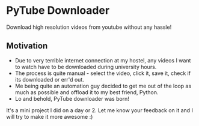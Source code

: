 # PyTube Downloader

Download high resolution videos from youtube without any hassle!

## Motivation

- Due to very terrible internet connection at my hostel, any videos I want to watch have to be downloaded during university hours.
- The process is quite manual - select the video, click it, save it, check if its downloaded or err'd out.
- Me being quite an automation guy decided to get me out of the loop as much as possible and offload it to my best friend, Python.
- Lo and behold, PyTube downloader was born!

It's a mini project I did on a day or 2. Let me know your feedback on it and I will try to make it more awesome :)
